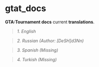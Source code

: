 # gtat_docs
**GTA:Tournament docs**
current **translations**.

> *1. English*

> *2. Russian (Author: [DeSH]d3Nn)*

> *3. Spanish (Missing)*

> *4. Turkish (Missing)*
